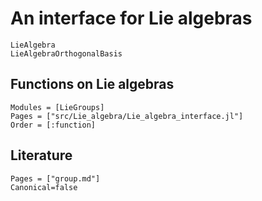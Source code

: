 # An interface for Lie algebras

```@docs
LieAlgebra
LieAlgebraOrthogonalBasis
```

## Functions on Lie algebras

```@autodocs
Modules = [LieGroups]
Pages = ["src/Lie_algebra/Lie_algebra_interface.jl"]
Order = [:function]
```

## Literature

```@bibliography
Pages = ["group.md"]
Canonical=false
```